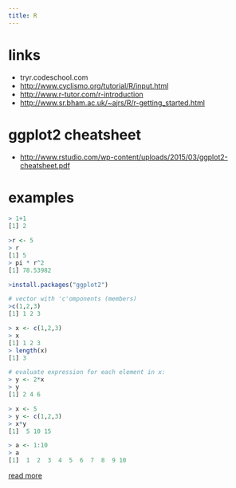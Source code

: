 ```yaml
---
title: R
---
```


# links
* tryr.codeschool.com
* <http://www.cyclismo.org/tutorial/R/input.html>
* <http://www.r-tutor.com/r-introduction>
* <http://www.sr.bham.ac.uk/~ajrs/R/r-getting_started.html>


# ggplot2 cheatsheet
* <http://www.rstudio.com/wp-content/uploads/2015/03/ggplot2-cheatsheet.pdf>

# examples
```r
> 1+1
[1] 2

>r <- 5
> r
[1] 5
> pi * r^2
[1] 78.53982

>install.packages("ggplot2")

# vector with 'c'omponents (members)
>c(1,2,3)  
[1] 1 2 3

> x <- c(1,2,3)
> x
[1] 1 2 3
> length(x)
[1] 3

# evaluate expression for each element in x:
> y <- 2*x
> y
[1] 2 4 6

> x <- 5
> y <- c(1,2,3)
> x*y
[1]  5 10 15

> a <- 1:10
> a
[1]  1  2  3  4  5  6  7  8  9 10
```
[read more](http://www.sr.bham.ac.uk/~ajrs/R/r-getting_started.html)

```r

```

